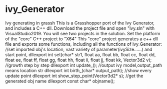 # ivy_Generator
 Ivy generating in grassh
This is a Grasshopper port of the Ivy Generator, and includes a C++ dll.
Download the project file and open "ivy.sln" with VisualStudio2019. You will see two projects in the solution. Set the platform of the "core" C++ project to "X64"
This "core" project generates a c++ dll file and exports some functions, including all the functions of ivy_Generator:
	//set imported obj's location, vast variety of parameter(ivySize......) and start point,
dllexport  int set(char* str1, float aa, float bb, float cc, float dd, float ee, float ff, float gg, float hh, float ii, float jj, float kk, Vector3d2 v);
	//growth step by step
dllexport  int update_();
	//output ivy model,output_path means location str
dllexport  int birth_(char* output_path);
	//show every update point
dllexport int show_step_point(Vector3d2* s);
	//get the generated obj name
dllexport const char* objname();
